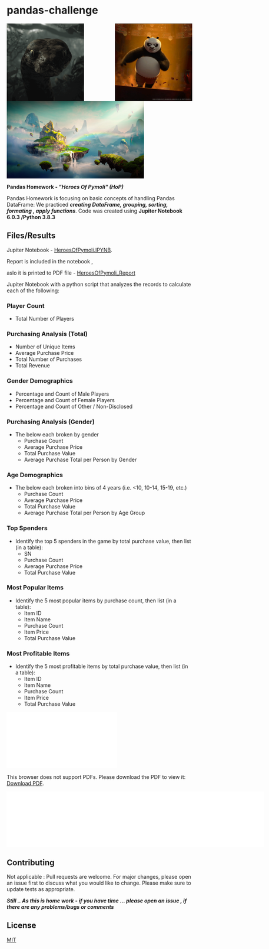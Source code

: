 # pandas-challenge


  <img src="/Images/anaconda.gif" align="left" width="210"/>
  <img src="/Images/panda.gif" align="right" width="210"/>
  <img src="/Images/Fantasy.png" align="center" height="210"/>


**Pandas Homework - _"Heroes Of Pymoli" (HoP)_**


Pandas Homework is focusing on basic concepts of handling Pandas DataFrame:
 We practiced **_creating DataFrame, grouping, sorting, formating , apply functions_**. 
Code was created using **Jupiter Notebook 6.0.3 /Python 3.8.3**

## Files/Results
Jupiter  Notebook - [HeroesOfPymoli.IPYNB](/HeroesOfPymoli.ipynb).

Report is included in the notebook , 

aslo it is printed to PDF file - [HeroesOfPymoli_Report](/HeroesOfPymoli_Report.pdf)
 
 Jupiter  Notebook with a python script that analyzes the records to calculate each of the following:
### Player Count
* Total Number of Players
### Purchasing Analysis (Total)
* Number of Unique Items
* Average Purchase Price
* Total Number of Purchases
* Total Revenue
### Gender Demographics
* Percentage and Count of Male Players
* Percentage and Count of Female Players
* Percentage and Count of Other / Non-Disclosed
### Purchasing Analysis (Gender)
* The below each broken by gender
  * Purchase Count
  * Average Purchase Price
  * Total Purchase Value
  * Average Purchase Total per Person by Gender
### Age Demographics
* The below each broken into bins of 4 years (i.e. &lt;10, 10-14, 15-19, etc.)
  * Purchase Count
  * Average Purchase Price
  * Total Purchase Value
  * Average Purchase Total per Person by Age Group
### Top Spenders
* Identify the top 5 spenders in the game by total purchase value, then list (in a table):
  * SN
  * Purchase Count
  * Average Purchase Price
  * Total Purchase Value
### Most Popular Items
* Identify the 5 most popular items by purchase count, then list (in a table):
  * Item ID
  * Item Name
  * Purchase Count
  * Item Price
  * Total Purchase Value
### Most Profitable Items
* Identify the 5 most profitable items by total purchase value, then list (in a table):
  * Item ID
  * Item Name
  * Purchase Count
  * Item Price
  * Total Purchase Value

<object data="/HeroesOfPymoli_Report.pdf" type="application/pdf" width="700px" height="700px">
    <embed src="/HeroesOfPymoli_Report.pdf">
        <p>This browser does not support PDFs. Please download the PDF to view it: <a href="/HeroesOfPymoli_Report.pdf">Download PDF</a>.</p>
    </embed>
</object>
<embed src="/HeroesOfPymoli_Report.pdf" align="center" width="700"/>

## Contributing
Not applicable : Pull requests are welcome. For major changes, please open an issue first to discuss what you would like to change.
Please make sure to update tests as appropriate.

**_Still .. As this is home work - if you have time ... please open an issue , if there are any problems/bugs or comments_**

## License
[MIT](https://choosealicense.com/licenses/mit/)